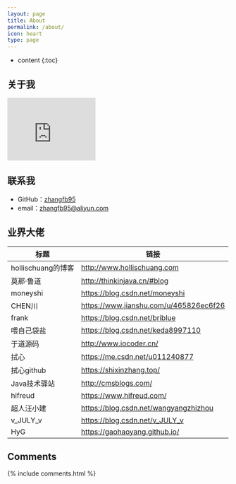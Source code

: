 ```yaml
---
layout: page
title: About
permalink: /about/
icon: heart
type: page
---
```


* content
{:toc}

## 关于我

<iframe src="https://githubbadge.appspot.com/zhangfb95?s=1" style="border: 0;height: 142px;width: 200px;overflow: hidden;" frameBorder="0"></iframe>

## 联系我

* GitHub：[zhangfb95](https://github.com/zhangfb95)
* email：zhangfb95@aliyun.com

## 业界大佬

| 标题 | 链接 |
| ------------ | ------------ |
| hollischuang的博客 | http://www.hollischuang.com |
| 莫那·鲁道 | http://thinkinjava.cn/#blog |
| moneyshi | https://blog.csdn.net/moneyshi |
| CHEN川 | https://www.jianshu.com/u/465826ec6f26 |
| frank | https://blog.csdn.net/briblue |
| 喂自己袋盐 | https://blog.csdn.net/keda8997110 |
| 于道源码 | http://www.iocoder.cn/ |
| 拭心 | https://me.csdn.net/u011240877 |
| 拭心github | https://shixinzhang.top/ |
| Java技术驿站 | http://cmsblogs.com/ |
| hifreud | https://www.hifreud.com/ |
| 超人汪小建 | https://blog.csdn.net/wangyangzhizhou |
| v_JULY_v | https://blog.csdn.net/v_JULY_v |
| HyG | https://gaohaoyang.github.io/ |

## Comments

{% include comments.html %}
